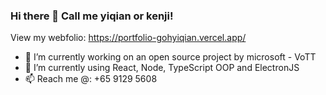 ### Hi there 👋 Call me yiqian or kenji!
View my webfolio: https://portfolio-gohyiqian.vercel.app/

- 🔭 I’m currently working on an open source project by microsoft - VoTT
- 🌱 I’m currently using React, Node, TypeScript OOP and ElectronJS
- 📫 Reach me @: +65 9129 5608

<!-- - 👯 I’m looking to collaborate on ...
- 🤔 I’m looking for help with ...
- 😄 Pronouns: ...
- ⚡ Fun fact: ...
- 💬 Ask me about ...
 -->
